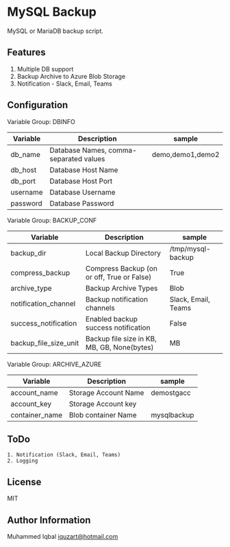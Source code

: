 # MySQL Backup

MySQL or MariaDB backup script.


Features
---------

1. Multiple DB support
2. Backup Archive to Azure Blob Storage
3. Notification - Slack, Email, Teams


Configuration
--------------

Variable Group: DBINFO

| Variable | Description | sample |
| --- | --- | ---|
| db_name |  Database Names, comma-separated values | demo,demo1,demo2   |
| db_host |  Database Host Name   |    |
| db_port |  Database Host Port   |    |
| username |  Database Username   |    |
| password |  Database Password   |    |


Variable Group: BACKUP_CONF

| Variable | Description | sample |
| --- | --- | ---|
| backup_dir  |  Local Backup Directory   |  /tmp/mysql-backup  |
| compress_backup  | Compress Backup (on or off, True or False)    |  True  |
| archive_type  |  Backup Archive Types    |  Blob  |
| notification_channel  |  Backup notification channels   |  Slack, Email, Teams  |
| success_notification  |  Enabled backup success notification   |  False  |
| backup_file_size_unit  |  Backup file size in KB, MB, GB, None(bytes)   |  MB  |


Variable Group: ARCHIVE_AZURE

| Variable | Description | sample |
| --- | --- | ---|
|  account_name   |  Storage Account Name   |  demostgacc  |
|  account_key   |   Storage Account key  |    |
|  container_name   |  Blob container Name   | mysqlbackup   |

ToDo
-----

```
1. Notification (Slack, Email, Teams)
2. Logging
```

License
-------

MIT

Author Information
------------------

Muhammed Iqbal <iquzart@hotmail.com>